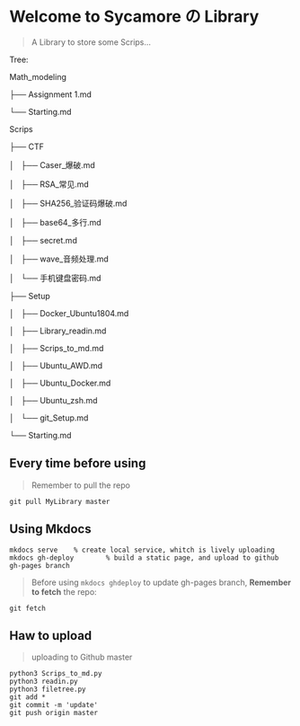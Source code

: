 # Welcome to Sycamore の Library

> A Library to store some Scrips...

Tree:

Math_modeling

├── Assignment 1.md

└── Starting.md



Scrips

├── CTF

│   ├── Caser_爆破.md

│   ├── RSA_常见.md

│   ├── SHA256_验证码爆破.md

│   ├── base64_多行.md

│   ├── secret.md

│   ├── wave_音频处理.md

│   └── 手机键盘密码.md

├── Setup

│   ├── Docker_Ubuntu1804.md

│   ├── Library_readin.md

│   ├── Scrips_to_md.md

│   ├── Ubuntu_AWD.md

│   ├── Ubuntu_Docker.md

│   ├── Ubuntu_zsh.md

│   └── git_Setup.md

└── Starting.md


## Every time before using
> Remember to pull the repo
```shell
git pull MyLibrary master
```

## Using Mkdocs
```shell
mkdocs serve    % create local service, whitch is lively uploading
mkdocs gh-deploy        % build a static page, and upload to github gh-pages branch
```
> Before using `mkdocs ghdeploy` to update gh-pages branch,
> **Remember to fetch** the repo:
```shell
git fetch
```

## Haw to upload
> uploading to Github master
```shell
python3 Scrips_to_md.py
python3 readin.py
python3 filetree.py
git add *
git commit -m 'update'
git push origin master
```

